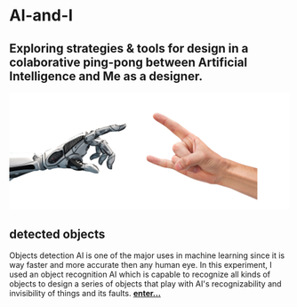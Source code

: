 # AI-and-I
## Exploring strategies &amp; tools for design in a colaborative ping-pong between Artificial Intelligence and Me as a designer.

![ai and i](img/robot-metal-hand.jpg)


## detected objects
Objects detection AI is one of the major uses in machine learning since it is way faster and more accurate then any human eye. In this experiment, I used an object recognition AI which is capable to recognize all kinds of objects to design a series of objects that play with AI's recognizability and invisibility of things and its faults. [**enter...**](detected-objects/README.md)  
